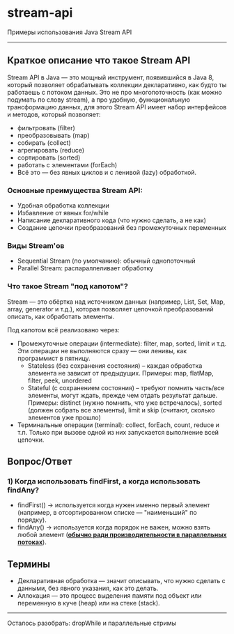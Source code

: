 # stream-api
Примеры использования Java Stream API

___

## Краткое описание что такое Stream API
Stream API в Java — это мощный инструмент, появившийся в Java 8, который позволяет обрабатывать коллекции декларативно,
как будто ты работаешь с потоком данных. Это не про многопоточность (как можно подумать по слову stream), а про удобную,
функциональную трансформацию данных, для этого Stream API имеет набор интерфейсов и методов, который позволяет:
- фильтровать (filter)
- преобразовывать (map)
- собирать (collect)
- агрегировать (reduce)
- сортировать (sorted)
- работать с элементами (forEach)
- Всё это — без явных циклов и с ленивой (lazy) обработкой.

### Основные преимущества Stream API:
- Удобная обработка коллекции
- Избавление от явных for/while
- Написание декларативного кода (что нужно сделать, а не как)
- Создание цепочки преобразований без промежуточных переменных

### Виды Stream'ов
- Sequential Stream (по умолчанию): обычный однопоточный
- Parallel Stream: распараллеливает обработку

### Что такое Stream "под капотом"?
Stream — это обёртка над источником данных (например, List, Set, Map, array, generator и т.д.), которая позволяет
цепочкой преобразований описать, как обработать элементы.

Под капотом всё реализовано через:
- Промежуточные операции (intermediate): filter, map, sorted, limit и т.д. Эти операции не выполняются сразу — они ленивы, как программист в пятницу.
    - Stateless (без сохранения состояния) – каждая обработка элемента не зависит от предыдущих. Примеры: map, flatMap, filter, peek, unordered
    - Stateful (с сохранением состояния) – требуют помнить часть/все элементы, могут ждать, прежде чем отдать результат дальше. Примеры: distinct (нужно помнить, что уже встречалось), sorted (должен собрать все элементы), limit и skip (считают, сколько элементов уже прошло)
- Терминальные операции (terminal): collect, forEach, count, reduce и т.п. Только при вызове одной из них запускается выполнение всей цепочки.

## Вопрос/Ответ

### 1) Когда использовать findFirst, а когда использовать findAny?
 - findFirst() → используется когда нужен именно первый элемент (например, в отсортированном списке — "наименьший" по порядку).
 - findAny() → используется когда порядок не важен, можно взять любой элемент (<b><u>обычно ради производительности в параллельных потоках</u></b>).

## Термины
- Декларативная обработка — значит описывать, что нужно сделать с данными, без явного указания, как это делать.
- Аллокация — это процесс выделения памяти под объект или переменную в куче (heap) или на стеке (stack).

___

Осталось разобрать: dropWhile и параллельные стримы 
